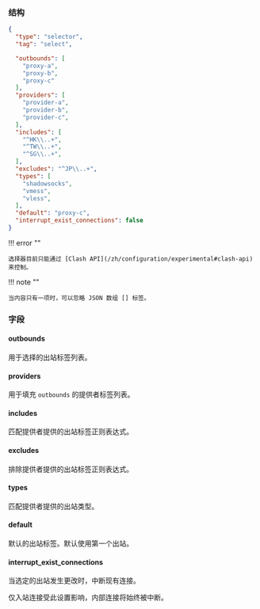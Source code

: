 ### 结构

```json
{
  "type": "selector",
  "tag": "select",

  "outbounds": [
    "proxy-a",
    "proxy-b",
    "proxy-c"
  ],
  "providers": [
    "provider-a",
    "provider-b",
    "provider-c",
  ],
  "includes": [
    "^HK\\..+",
    "^TW\\..+",
    "^SG\\..+",
  ],
  "excludes": "^JP\\..+",
  "types": [
    "shadowsocks",
    "vmess",
    "vless",
  ],
  "default": "proxy-c",
  "interrupt_exist_connections": false
}
```

!!! error ""

    选择器目前只能通过 [Clash API](/zh/configuration/experimental#clash-api) 来控制。

!!! note ""

    当内容只有一项时，可以忽略 JSON 数组 [] 标签。

### 字段

#### outbounds

用于选择的出站标签列表。

#### providers

用于填充 `outbounds` 的提供者标签列表。

#### includes

匹配提供者提供的出站标签正则表达式。

#### excludes

排除提供者提供的出站标签正则表达式。

#### types

匹配提供者提供的出站类型。

#### default

默认的出站标签。默认使用第一个出站。

#### interrupt_exist_connections

当选定的出站发生更改时，中断现有连接。

仅入站连接受此设置影响，内部连接将始终被中断。